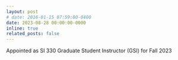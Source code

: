 ```yaml
---
layout: post
# date: 2016-01-15 07:59:00-0400
date: 2023-08-28 00:00:00-0000
inline: true
related_posts: false
---
```


Appointed as SI 330 Graduate Student Instructor (GSI) for Fall 2023
